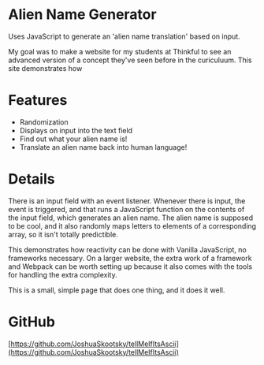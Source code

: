 # Alien Name Generator

Uses JavaScript to generate an 'alien name translation' based on input.

My goal was to make a website for my students at Thinkful to see an advanced version of a concept they've seen before in the curiculuum. This site demonstrates how 

# Features

* Randomization
* Displays on input into the text field
* Find out what your alien name is!
* Translate an alien name back into human language!

# Details
There is an input field with an event listener. Whenever there is input, the event is triggered, and that runs a JavaScript function on the contents of the input field, which generates an alien name. The alien name is supposed to be cool, and it also randomly maps letters to elements of a corresponding array, so it isn't totally predictible.

This demonstrates how reactivity can be done with Vanilla JavaScript, no frameworks necessary. On a larger website, the extra work of a framework and Webpack can be worth setting up because it also comes with the tools for handling the extra complexity. 

This is a small, simple page that does one thing, and it does it well.

# GitHub

[https://github.com/JoshuaSkootsky/tellMeIfItsAscii](https://github.com/JoshuaSkootsky/tellMeIfItsAscii)